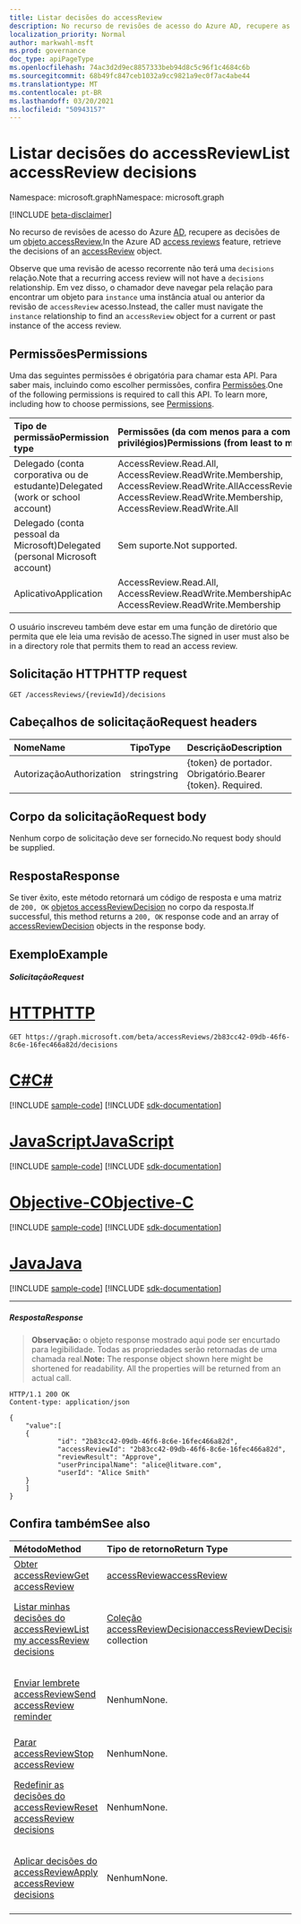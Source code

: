 ```yaml
---
title: Listar decisões do accessReview
description: No recurso de revisões de acesso do Azure AD, recupere as decisões de um objeto accessReview.
localization_priority: Normal
author: markwahl-msft
ms.prod: governance
doc_type: apiPageType
ms.openlocfilehash: 74ac3d2d9ec8857333beb94d8c5c96f1c4684c6b
ms.sourcegitcommit: 68b49fc847ceb1032a9cc9821a9ec0f7ac4abe44
ms.translationtype: MT
ms.contentlocale: pt-BR
ms.lasthandoff: 03/20/2021
ms.locfileid: "50943157"
---
```

# <a name="list-accessreview-decisions"></a><span data-ttu-id="8ab85-103">Listar decisões do accessReview</span><span class="sxs-lookup"><span data-stu-id="8ab85-103">List accessReview decisions</span></span>

<span data-ttu-id="8ab85-104">Namespace: microsoft.graph</span><span class="sxs-lookup"><span data-stu-id="8ab85-104">Namespace: microsoft.graph</span></span>

[!INCLUDE [beta-disclaimer](../../includes/beta-disclaimer.md)]

<span data-ttu-id="8ab85-105">No recurso de revisões de acesso do Azure [AD,](../resources/accessreviews-root.md) recupere as decisões de um [objeto accessReview.](../resources/accessreview.md)</span><span class="sxs-lookup"><span data-stu-id="8ab85-105">In the Azure AD [access reviews](../resources/accessreviews-root.md) feature, retrieve the decisions of an [accessReview](../resources/accessreview.md) object.</span></span>

<span data-ttu-id="8ab85-106">Observe que uma revisão de acesso recorrente não terá uma `decisions` relação.</span><span class="sxs-lookup"><span data-stu-id="8ab85-106">Note that a recurring access review will not have a `decisions` relationship.</span></span>  <span data-ttu-id="8ab85-107">Em vez disso, o chamador deve navegar pela relação para encontrar um objeto para `instance` uma instância atual ou anterior da revisão de `accessReview` acesso.</span><span class="sxs-lookup"><span data-stu-id="8ab85-107">Instead, the caller must navigate the `instance` relationship to find an `accessReview` object for a current or past instance of the access review.</span></span>

## <a name="permissions"></a><span data-ttu-id="8ab85-108">Permissões</span><span class="sxs-lookup"><span data-stu-id="8ab85-108">Permissions</span></span>
<span data-ttu-id="8ab85-p102">Uma das seguintes permissões é obrigatória para chamar esta API. Para saber mais, incluindo como escolher permissões, confira [Permissões](/graph/permissions-reference).</span><span class="sxs-lookup"><span data-stu-id="8ab85-p102">One of the following permissions is required to call this API. To learn more, including how to choose permissions, see [Permissions](/graph/permissions-reference).</span></span>

|<span data-ttu-id="8ab85-111">Tipo de permissão</span><span class="sxs-lookup"><span data-stu-id="8ab85-111">Permission type</span></span>                        | <span data-ttu-id="8ab85-112">Permissões (da com menos para a com mais privilégios)</span><span class="sxs-lookup"><span data-stu-id="8ab85-112">Permissions (from least to most privileged)</span></span>              |
|:--------------------------------------|:---------------------------------------------------------|
|<span data-ttu-id="8ab85-113">Delegado (conta corporativa ou de estudante)</span><span class="sxs-lookup"><span data-stu-id="8ab85-113">Delegated (work or school account)</span></span>     | <span data-ttu-id="8ab85-114">AccessReview.Read.All, AccessReview.ReadWrite.Membership, AccessReview.ReadWrite.All</span><span class="sxs-lookup"><span data-stu-id="8ab85-114">AccessReview.Read.All, AccessReview.ReadWrite.Membership, AccessReview.ReadWrite.All</span></span>  |
|<span data-ttu-id="8ab85-115">Delegado (conta pessoal da Microsoft)</span><span class="sxs-lookup"><span data-stu-id="8ab85-115">Delegated (personal Microsoft account)</span></span> | <span data-ttu-id="8ab85-116">Sem suporte.</span><span class="sxs-lookup"><span data-stu-id="8ab85-116">Not supported.</span></span> |
|<span data-ttu-id="8ab85-117">Aplicativo</span><span class="sxs-lookup"><span data-stu-id="8ab85-117">Application</span></span>                            | <span data-ttu-id="8ab85-118">AccessReview.Read.All, AccessReview.ReadWrite.Membership</span><span class="sxs-lookup"><span data-stu-id="8ab85-118">AccessReview.Read.All, AccessReview.ReadWrite.Membership</span></span> |

 <span data-ttu-id="8ab85-119">O usuário inscreveu também deve estar em uma função de diretório que permita que ele leia uma revisão de acesso.</span><span class="sxs-lookup"><span data-stu-id="8ab85-119">The signed in user must also be in a directory role that permits them to read an access review.</span></span>

## <a name="http-request"></a><span data-ttu-id="8ab85-120">Solicitação HTTP</span><span class="sxs-lookup"><span data-stu-id="8ab85-120">HTTP request</span></span>
<!-- { "blockType": "ignored" } -->
```http
GET /accessReviews/{reviewId}/decisions
```
## <a name="request-headers"></a><span data-ttu-id="8ab85-121">Cabeçalhos de solicitação</span><span class="sxs-lookup"><span data-stu-id="8ab85-121">Request headers</span></span>
| <span data-ttu-id="8ab85-122">Nome</span><span class="sxs-lookup"><span data-stu-id="8ab85-122">Name</span></span>         | <span data-ttu-id="8ab85-123">Tipo</span><span class="sxs-lookup"><span data-stu-id="8ab85-123">Type</span></span>        | <span data-ttu-id="8ab85-124">Descrição</span><span class="sxs-lookup"><span data-stu-id="8ab85-124">Description</span></span> |
|:-------------|:------------|:------------|
| <span data-ttu-id="8ab85-125">Autorização</span><span class="sxs-lookup"><span data-stu-id="8ab85-125">Authorization</span></span> | <span data-ttu-id="8ab85-126">string</span><span class="sxs-lookup"><span data-stu-id="8ab85-126">string</span></span> | <span data-ttu-id="8ab85-p103">\{token\} de portador. Obrigatório.</span><span class="sxs-lookup"><span data-stu-id="8ab85-p103">Bearer \{token\}. Required.</span></span> |

## <a name="request-body"></a><span data-ttu-id="8ab85-129">Corpo da solicitação</span><span class="sxs-lookup"><span data-stu-id="8ab85-129">Request body</span></span>
<span data-ttu-id="8ab85-130">Nenhum corpo de solicitação deve ser fornecido.</span><span class="sxs-lookup"><span data-stu-id="8ab85-130">No request body should be supplied.</span></span>

## <a name="response"></a><span data-ttu-id="8ab85-131">Resposta</span><span class="sxs-lookup"><span data-stu-id="8ab85-131">Response</span></span>
<span data-ttu-id="8ab85-132">Se tiver êxito, este método retornará um código de resposta e uma matriz de `200, OK` [objetos accessReviewDecision](../resources/accessreviewdecision.md) no corpo da resposta.</span><span class="sxs-lookup"><span data-stu-id="8ab85-132">If successful, this method returns a `200, OK` response code and an array of [accessReviewDecision](../resources/accessreviewdecision.md) objects in the response body.</span></span>

## <a name="example"></a><span data-ttu-id="8ab85-133">Exemplo</span><span class="sxs-lookup"><span data-stu-id="8ab85-133">Example</span></span>
##### <a name="request"></a><span data-ttu-id="8ab85-134">Solicitação</span><span class="sxs-lookup"><span data-stu-id="8ab85-134">Request</span></span>


# <a name="http"></a>[<span data-ttu-id="8ab85-135">HTTP</span><span class="sxs-lookup"><span data-stu-id="8ab85-135">HTTP</span></span>](#tab/http)
<!-- {
  "blockType": "request",
  "name": "get_accessReview_decisions_1"
}-->
```msgraph-interactive
GET https://graph.microsoft.com/beta/accessReviews/2b83cc42-09db-46f6-8c6e-16fec466a82d/decisions
```
# <a name="c"></a>[<span data-ttu-id="8ab85-136">C#</span><span class="sxs-lookup"><span data-stu-id="8ab85-136">C#</span></span>](#tab/csharp)
[!INCLUDE [sample-code](../includes/snippets/csharp/get-accessreview-decisions-1-csharp-snippets.md)]
[!INCLUDE [sdk-documentation](../includes/snippets/snippets-sdk-documentation-link.md)]

# <a name="javascript"></a>[<span data-ttu-id="8ab85-137">JavaScript</span><span class="sxs-lookup"><span data-stu-id="8ab85-137">JavaScript</span></span>](#tab/javascript)
[!INCLUDE [sample-code](../includes/snippets/javascript/get-accessreview-decisions-1-javascript-snippets.md)]
[!INCLUDE [sdk-documentation](../includes/snippets/snippets-sdk-documentation-link.md)]

# <a name="objective-c"></a>[<span data-ttu-id="8ab85-138">Objective-C</span><span class="sxs-lookup"><span data-stu-id="8ab85-138">Objective-C</span></span>](#tab/objc)
[!INCLUDE [sample-code](../includes/snippets/objc/get-accessreview-decisions-1-objc-snippets.md)]
[!INCLUDE [sdk-documentation](../includes/snippets/snippets-sdk-documentation-link.md)]

# <a name="java"></a>[<span data-ttu-id="8ab85-139">Java</span><span class="sxs-lookup"><span data-stu-id="8ab85-139">Java</span></span>](#tab/java)
[!INCLUDE [sample-code](../includes/snippets/java/get-accessreview-decisions-1-java-snippets.md)]
[!INCLUDE [sdk-documentation](../includes/snippets/snippets-sdk-documentation-link.md)]

---


##### <a name="response"></a><span data-ttu-id="8ab85-140">Resposta</span><span class="sxs-lookup"><span data-stu-id="8ab85-140">Response</span></span>
><span data-ttu-id="8ab85-p104">**Observação:** o objeto response mostrado aqui pode ser encurtado para legibilidade. Todas as propriedades serão retornadas de uma chamada real.</span><span class="sxs-lookup"><span data-stu-id="8ab85-p104">**Note:** The response object shown here might be shortened for readability. All the properties will be returned from an actual call.</span></span>
<!-- {
  "blockType": "response",
  "truncated": true,
  "@odata.type": "microsoft.graph.accessReviewDecision",
  "isCollection": "true"
} -->
```http
HTTP/1.1 200 OK
Content-type: application/json

{
    "value":[
    {
            "id": "2b83cc42-09db-46f6-8c6e-16fec466a82d",
            "accessReviewId": "2b83cc42-09db-46f6-8c6e-16fec466a82d",
            "reviewResult": "Approve",
            "userPrincipalName": "alice@litware.com",
            "userId": "Alice Smith"
    }
    ]
}
```

## <a name="see-also"></a><span data-ttu-id="8ab85-143">Confira também</span><span class="sxs-lookup"><span data-stu-id="8ab85-143">See also</span></span>

| <span data-ttu-id="8ab85-144">Método</span><span class="sxs-lookup"><span data-stu-id="8ab85-144">Method</span></span>           | <span data-ttu-id="8ab85-145">Tipo de retorno</span><span class="sxs-lookup"><span data-stu-id="8ab85-145">Return Type</span></span>    |<span data-ttu-id="8ab85-146">Descrição</span><span class="sxs-lookup"><span data-stu-id="8ab85-146">Description</span></span>|
|:---------------|:--------|:----------|
|[<span data-ttu-id="8ab85-147">Obter accessReview</span><span class="sxs-lookup"><span data-stu-id="8ab85-147">Get accessReview</span></span>](accessreview-get.md) |  [<span data-ttu-id="8ab85-148">accessReview</span><span class="sxs-lookup"><span data-stu-id="8ab85-148">accessReview</span></span>](../resources/accessreview.md) |  <span data-ttu-id="8ab85-149">Recupere uma revisão de acesso.</span><span class="sxs-lookup"><span data-stu-id="8ab85-149">Retrieve an access review.</span></span> |
|[<span data-ttu-id="8ab85-150">Listar minhas decisões do accessReview</span><span class="sxs-lookup"><span data-stu-id="8ab85-150">List my accessReview decisions</span></span>](accessreview-listmydecisions.md) |        <span data-ttu-id="8ab85-151">[Coleção accessReviewDecision](../resources/accessreviewdecision.md)</span><span class="sxs-lookup"><span data-stu-id="8ab85-151">[accessReviewDecision](../resources/accessreviewdecision.md) collection</span></span>|    <span data-ttu-id="8ab85-152">Como revisor, receba minhas decisões de um accessReview.</span><span class="sxs-lookup"><span data-stu-id="8ab85-152">As a reviewer, get my decisions of an accessReview.</span></span>|
|[<span data-ttu-id="8ab85-153">Enviar lembrete accessReview</span><span class="sxs-lookup"><span data-stu-id="8ab85-153">Send accessReview reminder</span></span>](accessreview-sendreminder.md) |       <span data-ttu-id="8ab85-154">Nenhum</span><span class="sxs-lookup"><span data-stu-id="8ab85-154">None.</span></span>   |   <span data-ttu-id="8ab85-155">Envie um lembrete aos revisores de um accessReview.</span><span class="sxs-lookup"><span data-stu-id="8ab85-155">Send a reminder to the reviewers of an accessReview.</span></span> |
|[<span data-ttu-id="8ab85-156">Parar accessReview</span><span class="sxs-lookup"><span data-stu-id="8ab85-156">Stop accessReview</span></span>](accessreview-stop.md) |        <span data-ttu-id="8ab85-157">Nenhum</span><span class="sxs-lookup"><span data-stu-id="8ab85-157">None.</span></span>   |   <span data-ttu-id="8ab85-158">Pare um accessReview.</span><span class="sxs-lookup"><span data-stu-id="8ab85-158">Stop an accessReview.</span></span> |
|[<span data-ttu-id="8ab85-159">Redefinir as decisões do accessReview</span><span class="sxs-lookup"><span data-stu-id="8ab85-159">Reset accessReview decisions</span></span>](accessreview-reset.md) |        <span data-ttu-id="8ab85-160">Nenhum</span><span class="sxs-lookup"><span data-stu-id="8ab85-160">None.</span></span>   |   <span data-ttu-id="8ab85-161">Redefinir as decisões em um accessReview em andamento.</span><span class="sxs-lookup"><span data-stu-id="8ab85-161">Reset the decisions in an in-progress accessReview.</span></span>|
|[<span data-ttu-id="8ab85-162">Aplicar decisões do accessReview</span><span class="sxs-lookup"><span data-stu-id="8ab85-162">Apply accessReview decisions</span></span>](accessreview-apply.md) |        <span data-ttu-id="8ab85-163">Nenhum</span><span class="sxs-lookup"><span data-stu-id="8ab85-163">None.</span></span>   |   <span data-ttu-id="8ab85-164">Aplicar as decisões de um accessReview concluído.</span><span class="sxs-lookup"><span data-stu-id="8ab85-164">Apply the decisions from a completed accessReview.</span></span>|


<!--
{
  "type": "#page.annotation",
  "description": "Get accessReview decisions",
  "keywords": "",
  "section": "documentation",
  "tocPath": "",
  "suppressions": [
  ]
}
-->


